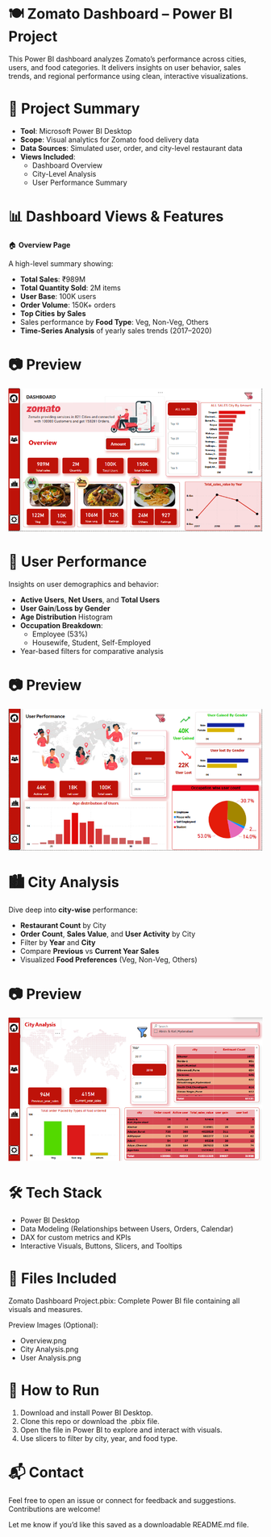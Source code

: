 # 🍽️ Zomato Dashboard – Power BI Project
This Power BI dashboard analyzes Zomato’s performance across cities, users, and food categories. It delivers insights on user behavior, sales trends, and regional performance using clean, interactive visualizations.

# 📌 Project Summary
* **Tool**: Microsoft Power BI Desktop
* **Scope**: Visual analytics for Zomato food delivery data
* **Data Sources**: Simulated user, order, and city-level restaurant data
* **Views Included**:
     * Dashboard Overview
     * City-Level Analysis
     * User Performance Summary

# 📊 Dashboard Views & Features
 🏠 **Overview Page**
 
A high-level summary showing:
* **Total Sales**: ₹989M
* **Total Quantity Sold**: 2M items
* **User Base**: 100K users
* **Order Volume**: 150K+ orders
* **Top Cities** **by Sales**
* Sales performance by **Food Type**: Veg, Non-Veg, Others
* **Time-Series Analysis** of yearly sales trends (2017–2020)
# 📷 Preview
![image alt](https://github.com/jha22sumit/Zomato-powerBI-Dashboard/blob/cc32deeedbfa6de195ab74b003e09352152de5e6/Overview.png)

# 👤 User Performance

Insights on user demographics and behavior:
* **Active Users**, **Net Users**, and **Total Users**
* **User Gain**/**Loss by Gender**
* **Age Distribution** Histogram
* **Occupation Breakdown**:
    * Employee (53%)
    * Housewife, Student, Self-Employed
* Year-based filters for comparative analysis
  
# 📷 Preview
 ![image alt](https://github.com/jha22sumit/Zomato-powerBI-Dashboard/blob/1cf722201e46ac1a39f028d7b56e79614f4c6819/User%20Analysis.png)

  
  # 🏙️ City Analysis 
 
Dive deep into **city-wise** performance:
* **Restaurant Count** by City
* **Order Count**, **Sales Value**, and **User Activity** by City
* Filter by **Year** and **City**
* Compare **Previous** vs **Current Year Sales**
* Visualized **Food Preferences** (Veg, Non-Veg, Others)
# 📷 Preview
![image alt](https://github.com/jha22sumit/Zomato-powerBI-Dashboard/blob/c41f83d4df2a3ba71a8d069ac3c1528bb9ec544c/City%20Analysis.png)  

# 🛠 Tech Stack
* Power BI Desktop
* Data Modeling (Relationships between Users, Orders, Calendar)
* DAX for custom metrics and KPIs
* Interactive Visuals, Buttons, Slicers, and Tooltips

# 📁 Files Included
Zomato Dashboard Project.pbix: Complete Power BI file containing all visuals and measures.

Preview Images (Optional):
*   Overview.png
*   City Analysis.png
*   User Analysis.png
# 🚀 How to Run
1. Download and install Power BI Desktop.
2. Clone this repo or download the .pbix file.
3. Open the file in Power BI to explore and interact with visuals.
4. Use slicers to filter by city, year, and food type.








# 📬 Contact
Feel free to open an issue or connect for feedback and suggestions. Contributions are welcome!

Let me know if you’d like this saved as a downloadable README.md file.









